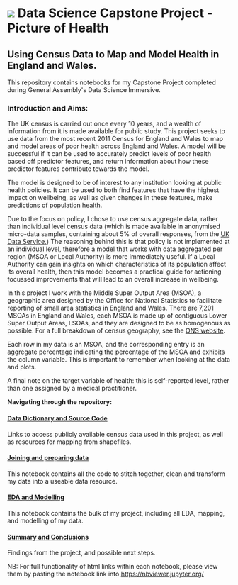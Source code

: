 # ![](https://ga-dash.s3.amazonaws.com/production/assets/logo-9f88ae6c9c3871690e33280fcf557f33.png) Data Science Capstone Project - Picture of Health
## Using Census Data to Map and Model Health in England and Wales. 

This repository contains notebooks for my Capstone Project completed during General Assembly's Data Science Immersive.
### Introduction and Aims: 
The UK census is carried out once every 10 years, and a wealth of information from it is made available for public study. This project seeks to use data from the most recent 2011 Census for England and Wales to map and model areas of poor health across England and Wales. A model will be successful if it can be used to accurately predict levels of poor health based off predictor features, and return information about how these predictor features contribute towards the model.

The model is designed to be of interest to any institution looking at public health policies. It can be used to both find features that have the highest impact on wellbeing, as well as given changes in these features, make predictions of population health. 

Due to the focus on policy, I chose to use census aggregate data, rather than individual level census data (which is made available in anonymised micro-data samples, containing about 5% of overall responses, from the [UK Data Service.](https://census.ukdataservice.ac.uk/get-data/microdata.aspx)) The reasoning behind this is that policy is not implemented at an individual level, therefore a model that works with data aggregated per region (MSOA or Local Authority) is more immediately useful. If a Local Authority can gain insights on which characteristics of its population affect its overall health, then this model becomes a practical guide for actioning focussed improvements that will lead to an overall increase in wellbeing. 

In this project I work with the Middle Super Output Area (MSOA), a geographic area designed by the Office for National Statistics to facilitate reporting of small area statistics in England and Wales. There are 7,201 MSOAs in England and Wales, each MSOA is made up of contiguous Lower Super Output Areas, LSOAs, and they are designed to be as homogenous as possible. For a full breakdown of census geography, see the [ONS website](https://www.ons.gov.uk/methodology/geography/ukgeographies/censusgeography). 

Each row in my data is an MSOA, and the corresponding entry is an aggregate percentage indicating the percentage of the MSOA and exhibits the column variable. This is important to remember when looking at the data and plots. 

A final note on the target variable of health: this is self-reported level, rather than one assigned by a medical practitioner. 

<b>Navigating through the repository: </b>

#### **[Data Dictionary and Source Code](./data_dictionary_and_sources)**

Links to access publicly available census data used in this project, as well as resources for mapping from shapefiles.  

#### **[Joining and preparing data](Joining_and_preparing_data.ipynb)**

This notebook contains all the code to stitch together, clean and transform my data into a useable data resource.


#### **[EDA and Modelling](EDA_and_modelling.ipynb)**

This notebook contains the bulk of my project, including all EDA, mapping, and modelling of my data. 

#### **[Summary and Conclusions](summary_and_conclusions)**

Findings from the project, and possible next steps. 

NB: For full functionality of html links within each notebook, please view them by pasting the notebook link into https://nbviewer.jupyter.org/

